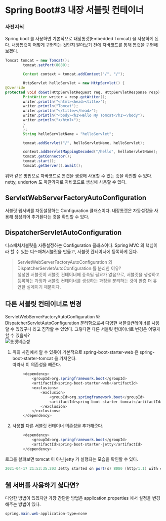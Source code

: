 # Spring Boot#3 내장 서블릿 컨테이너

### 사전지식 
Spring boot 를 사용하면 기본적으로 내장톰캣(Embedded Tomcat) 을 사용하게 된다. 내장톰캣이 어떻게 구현되는 것인지 알아보기 전에 자바코드를 통해 톰캣을 구현해보겠다.
```java
Tomcat tomcat = new Tomcat();
        tomcat.setPort(8080);

        Context context = tomcat.addContext("/", "/");

        HttpServlet helloServlet = new HttpServlet() {
@Override
protected void doGet(HttpServletRequest req, HttpServletResponse resp) throws ServletException, IOException {
        PrintWriter writer = resp.getWriter();
        writer.println("<html><head><title>");
        writer.println("Tomcat");
        writer.println("</title></head>");
        writer.println("<body><h1>Hello My Tomcat</h1></body");
        writer.println("</html>");
        }
        };
        String helloServletName = "helloServlet";

        tomcat.addServlet("/", helloServletName, helloServlet);

        context.addServletMappingDecoded("/hello", helloServletName);
        tomcat.getConnector();
        tomcat.start();
        tomcat.getServer().await();
```
위와 같은 방법으로 자바코드로 톰캣을 생성해 사용할 수 있는 것을 확인할 수 있다. netty, undertow 도 마찬가지로 
자바코드로 생성해 사용할 수 있다. 

## ServletWebServerFactoryAutoConfiguration
서블릿 웹서버를 자동설정하는 Configuration 클래스이다.
내장톰캣은 자동설정을 사용해 생성되어 추가된다는 것을 확인할 수 있다. 

## DispatcherServletAutoConfiguration
디스패처서블릿을 자동설정하는 Configuration 클래스이다. 
Spring MVC 의 핵심이라 할 수 있는 디스패처서블릿을 만들고, 서블릿 컨테이너에 등록하게 된다.  

> ServletWebServerFactoryAutoConfiguration 와 DispatcherServletAutoConfiguration 를 분리한 이유?  
> 생성한 서블릿이 서블릿 컨테이너에 종속될 필요가 없음으로, 서블릿을 생성하고 등록하는 과정과 서블릿 컨테이너를 생성하는 과정을 분리하는 것이 
> 한층 더 유연한 설계이기 때문이다.

## 다른 서블릿 컨테이너로 변경
ServletWebServerFactoryAutoConfiguration 와 DispatcherServletAutoConfiguration 분리함으로써 다양한 서블릿컨테이너를 사용할 수 있겠구나 라고 짐작할 수 있었다.
그렇다면 다른 서블릿 컨테이너로 변경은 어떻게 할 수 있을까?   
![톰캣의존성](https://github.com/JadenKim940105/TIL-images/blob/master/img/spring/boot/%EB%82%B4%EC%9E%A5%ED%86%B0%EC%BA%A31.png)    
1. 위의 사진에서 알 수 있듯이 기본적으로 spring-boot-starter-web 은 spring-boot-starter-tomcat 을 가져온다.  
따라서 이 의존성을 빼준다. 
````java
        <dependency>
            <groupId>org.springframework.boot</groupId>
            <artifactId>spring-boot-starter-web</artifactId>
            <exclusions>
                <exclusion>
                    <groupId>org.springframework.boot</groupId>
                    <artifactId>spring-boot-starter-tomcat</artifactId>
                </exclusion>
            </exclusions>
        </dependency>
````
2. 사용할 다른 서블릿 컨테이너 의존성을 추가해준다. 

````java
        <dependency>
            <groupId>org.springframework.boot</groupId>
            <artifactId>spring-boot-starter-jetty</artifactId>
        </dependency>
````

로그를 살펴보면 tomcat 이 아닌 jetty 가 실행되는 모습을 확인할 수 있다.  
````java
2021-04-17 21:53:35.203 Jetty started on port(s) 8080 (http/1.1) with context path '/'
````

## 웹 서버를 사용하기 싫다면? 
다양한 방법이 있겠지만 가장 간단한 방법은 application.properties 에서 설정을 변경해주는 방법이 있다. 
```java
spring.main.web-application-type=none
```

